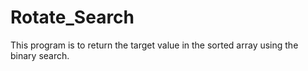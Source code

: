 # Rotate_Search
This program is to return the target value in the sorted array using the binary search.
